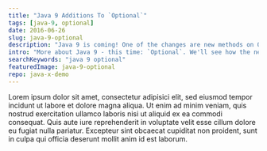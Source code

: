 ```yaml
---
title: "Java 9 Additions To `Optional`"
tags: [java-9, optional]
date: 2016-06-26
slug: java-9-optional
description: "Java 9 is coming! One of the changes are new methods on Optional: `stream()`, `or()`, and `ifPresentOrElse()`, which considerably improve Optional's API."
intro: "More about Java 9 - this time: `Optional`. We'll see how the new methods `stream()`, `or()`, and `ifPresentOrElse()` considerably improve its API."
searchKeywords: "java 9 optional"
featuredImage: java-9-optional
repo: java-x-demo
---
```


Lorem ipsum dolor sit amet, consectetur adipisici elit, sed eiusmod tempor incidunt ut labore et dolore magna aliqua.
Ut enim ad minim veniam, quis nostrud exercitation ullamco laboris nisi ut aliquid ex ea commodi consequat.
Quis aute iure reprehenderit in voluptate velit esse cillum dolore eu fugiat nulla pariatur.
Excepteur sint obcaecat cupiditat non proident, sunt in culpa qui officia deserunt mollit anim id est laborum.